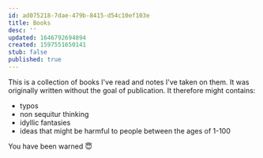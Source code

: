 ```yaml
---
id: ad075218-7dae-479b-8415-d54c10ef103e
title: Books
desc: ''
updated: 1646792694894
created: 1597551650141
stub: false
published: true
---
```


This is a collection of books I've read and notes I've taken on them. It was originally written without the goal of publication. It therefore might contains:

- typos
- non sequitur thinking 
- idyllic fantasies
- ideas that might be harmful to people between the ages of 1-100

You have been warned 😇

